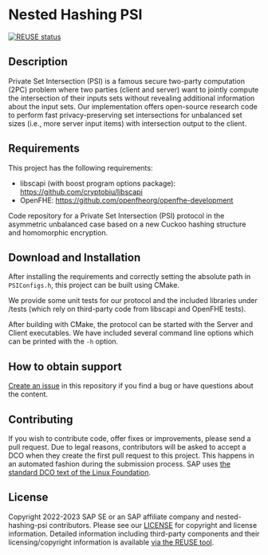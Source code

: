# Nested Hashing PSI

[![REUSE status](https://api.reuse.software/badge/github.com/SAP/nested-hashing-psi)](https://api.reuse.software/info/github.com/SAP/nested-hashing-psi)

## Description

Private Set Intersection (PSI) is a famous secure two-party computation (2PC) problem where two parties (client and server) want to jointly compute the intersection of their inputs sets without revealing additional information about the input sets. Our implementation offers open-source research code to perform fast privacy-preserving set intersections for unbalanced set sizes (i.e., more server input items) with intersection output to the client.

## Requirements

This project has the following requirements:
- libscapi (with boost program options package): https://github.com/cryptobiu/libscapi
- OpenFHE: https://github.com/openfheorg/openfhe-development

Code repository for a Private Set Intersection (PSI) protocol in the asymmetric unbalanced case based on a new Cuckoo hashing structure and homomorphic encryption.

## Download and Installation

After installing the requirements and correctly setting the absolute path in ``PSIConfigs.h``, this project can be built using CMake.

We provide some unit tests for our protocol and the included libraries under /tests (which rely on third-party code from libscapi and OpenFHE tests).

After building with CMake, the protocol can be started with the Server and Client executables.
We have included several command line options which can be printed with the ``-h`` option. 

## How to obtain support
[Create an issue](https://github.com/SAP-samples/<repository-name>/issues) in this repository if you find a bug or have questions about the content.

## Contributing
If you wish to contribute code, offer fixes or improvements, please send a pull request. Due to legal reasons, contributors will be asked to accept a DCO when they create the first pull request to this project. This happens in an automated fashion during the submission process. SAP uses [the standard DCO text of the Linux Foundation](https://developercertificate.org/).

## License
Copyright 2022-2023 SAP SE or an SAP affiliate company and nested-hashing-psi contributors. Please see our [LICENSE](LICENSE) for copyright and license information. Detailed information including third-party components and their licensing/copyright information is available [via the REUSE tool](https://api.reuse.software/info/github.com/SAP/nested-hashing-psi).
